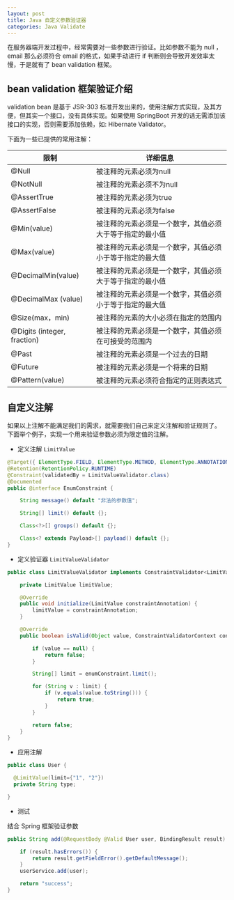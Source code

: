 ```yaml
---
layout: post
title: Java 自定义参数验证器
categories: Java Validate
---
```


在服务器端开发过程中，经常需要对一些参数进行验证。比如参数不能为 null ，email 那么必须符合 email 的格式，如果手动进行 if 判断则会导致开发效率太慢，于是就有了 bean validation 框架。

## bean validation 框架验证介绍

validation bean 是基于 JSR-303 标准开发出来的，使用注解方式实现，及其方便，但其实一个接口，没有具体实现。如果使用 SpringBoot 开发的话无需添加该接口的实现，否则需要添加依赖，如: Hibernate Validator。

下面为一些已提供的常用注解：

|限制|详细信息|
|-|-|
|@Null|被注释的元素必须为null|
@NotNull|被注释的元素必须不为null
@AssertTrue|被注释的元素必须为true
@AssertFalse|被注释的元素必须为false
@Min(value)|被注释的元素必须是一个数字，其值必须大于等于指定的最小值
@Max(value)|被注释的元素必须是一个数字，其值必须小于等于指定的最大值
@DecimalMin(value)|被注释的元素必须是一个数字，其值必须大于等于指定的最小值
@DecimalMax (value)|被注释的元素必须是一个数字，其值必须小于等于指定的最大值
@Size(max，min)|被注释的元素的大小必须在指定的范围内
@Digits (integer, fraction)|被注释的元素必须是一个数字，其值必须在可接受的范围内
@Past|被注释的元素必须是一个过去的日期
@Future|被注释的元素必须是一个将来的日期
@Pattern(value)|被注释的元素必须符合指定的正则表达式

## 自定义注解

如果以上注解不能满足我们的需求，就需要我们自己来定义注解和验证规则了。
下面举个例子，实现一个用来验证参数必须为限定值的注解。

- 定义注解 `LimitValue`

```java
@Target({ ElementType.FIELD, ElementType.METHOD, ElementType.ANNOTATION_TYPE })
@Retention(RetentionPolicy.RUNTIME)
@Constraint(validatedBy = LimitValueValidator.class)
@Documented
public @interface EnumConstraint {

    String message() default "非法的参数值";

    String[] limit() default {};

    Class<?>[] groups() default {};

    Class<? extends Payload>[] payload() default {};
}

```
- 定义验证器 `LimitValueValidator`

```java
public class LimitValueValidator implements ConstraintValidator<LimitValue, Object> {

    private LimitValue limitValue;

    @Override
    public void initialize(LimitValue constraintAnnotation) {
        limitValue = constraintAnnotation;
    }

    @Override
    public boolean isValid(Object value, ConstraintValidatorContext context) {

        if (value == null) {
            return false;
        }

        String[] limit = enumConstraint.limit();

        for (String v : limit) {
            if (v.equals(value.toString())) {
                return true;
            }
        }

        return false;
    }
}

```

- 应用注解

```java
public class User {

  @LimitValue(limit={"1", "2"})
  private String type;

}
```

- 测试

结合 Spring 框架验证参数

```java
public String add(@RequestBody @Valid User user, BindingResult result) {

    if (result.hasErrors()) {
        return result.getFieldError().getDefaultMessage();
    }
    userService.add(user);

    return "success";
}
```
